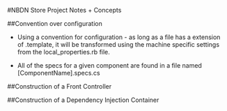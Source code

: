 #NBDN Store Project Notes + Concepts


##Convention over configuration

* Using a convention for configuration - as long as a file has a extension of .template, it will be transformed using the machine specific settings from the local_properties.rb file.

* All of the specs for a given component are found in a file named [ComponentName].specs.cs


##Construction of a Front Controller


##Construction of a Dependency Injection Container





